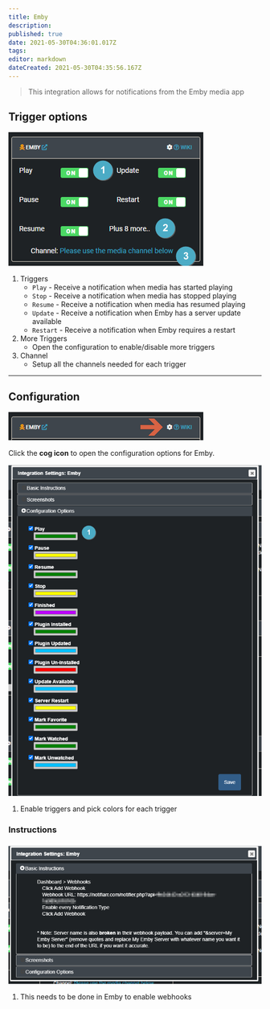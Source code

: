 ```yaml
---
title: Emby
description: 
published: true
date: 2021-05-30T04:36:01.017Z
tags: 
editor: markdown
dateCreated: 2021-05-30T04:35:56.167Z
---
```


> This integration allows for notifications from the Emby media app

## Trigger options

![trigger-channels.png](/emby/trigger-channels.png)

1. Triggers
    - `Play` - Receive a notification when media has started playing
    - `Stop` - Receive a notification when media has stopped playing
    - `Resume` - Receive a notification when media has resumed playing
    - `Update` - Receive a notification when Emby has a server update available
    - `Restart` - Receive a notification when Emby requires a restart
1. More Triggers
    - Open the configuration to enable/disable more triggers
1. Channel
    - Setup all the channels needed for each trigger

---

## Configuration

![open-configuration.png](/emby/open-configuration.png)

Click the **cog icon** to open the configuration options for Emby.

![configuration.png](/emby/configuration.png)

1. Enable triggers and pick colors for each trigger

### Instructions

![instructions.png](/emby/instructions.png)

1. This needs to be done in Emby to enable webhooks
